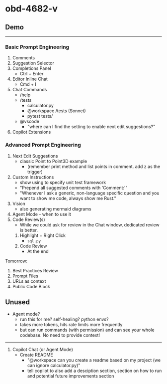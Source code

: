 # obd-4682-v

## Demo
---

### Basic Prompt Engineering
1. Comments
1. Suggestion Selector
1. Completions Panel
   - Ctrl + Enter
1. Editor Inline Chat
   - Cmd + I
1. Chat Commands
   - /help
   - /tests
      - calculator.py
      - @workspace /tests (Sonnet)
      - pytest tests/ <!-- (remove add max float if it appears) -->
   - @vscode
      - "where can I find the setting to enable next edit suggestions?"
1. Copilot Extensions

### Advanced Prompt Engineering
1. Next Edit Suggestions
   - classic Point to Point3D example
      - (remember print method and list points in comment. add z as the trigger)
1. Custom Instructions
   - show using to specify unit test framework
   - "Prepend all suggested comments with 'Comment:'"
   - "Whenever I ask a generic, non-language specific question and you want to show me code, always show me Rust."
1. Vision
   - also generating mermaid diagrams
1. Agent Mode - when to use it
1. Code Review(s)
   - While we could ask for review in the Chat window, dedicated review is better.
   1. Highlight + Right Click
      - `sql.py`
   1. Code Review
      - At the end

Tomorrow:
1. Best Practices Review
1. Prompt Files
1. URLs as context
1. Public Code Block

Unused
---
- Agent mode?
   - run this for me? self-healing? python envs?
   - takes more tokens, hits rate limits more frequently
   - but can run commands (with permission) and can see your whole codebase. No need to provide context!



---

1. Copilot Chat (or Agent Mode)
      - Create README
        - "@workspace can you create a readme based on my project (we can ignore calculator.py)"
        - tell copilot to also add a desciption section, section on how to run and potential future improvements section

